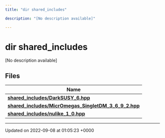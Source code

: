 ```yaml
---
title: "dir shared_includes"

description: "[No description available]"

---
```


# dir shared_includes

[No description available]

## Files

| Name           |
| -------------- |
| **[shared_includes/DarkSUSY_6.hpp](/documentation/code/files/darksusy__6_8hpp/)**  |
| **[shared_includes/MicrOmegas_SingletDM_3_6_9_2.hpp](/documentation/code/files/micromegas__singletdm__3__6__9__2_8hpp/)**  |
| **[shared_includes/nulike_1_0.hpp](/documentation/code/files/nulike__1__0_8hpp/)**  |






-------------------------------

Updated on 2022-09-08 at 01:05:23 +0000
